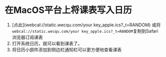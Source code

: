 # 在MacOS平台上将课表写入日历

1. [点此](webcal://static.wecqu.com/your key_apple.ics?_t=RANDOM) 或将`webcal://static.wecqu.com/your key_apple.ics?_t=RANDOM`复制到Safari浏览器订阅课表
2. 打开系统日历，就可以看到课表了。
3. 将日历小部件添加到侧边栏通知栏可以更方便地查看课表
